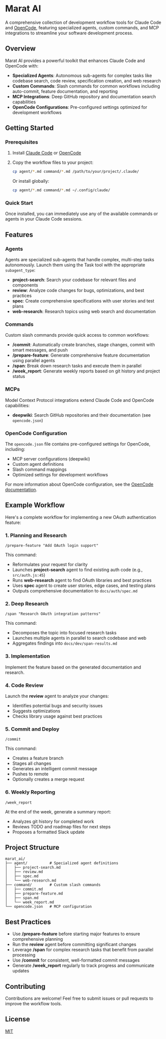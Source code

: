 # Marat AI

A comprehensive collection of development workflow tools for Claude Code and [OpenCode](https://opencode.ai), featuring specialized agents, custom commands, and MCP integrations to streamline your software development process.

## Overview

Marat AI provides a powerful toolkit that enhances Claude Code and OpenCode with:

- **Specialized Agents**: Autonomous sub-agents for complex tasks like codebase search, code review, specification creation, and web research
- **Custom Commands**: Slash commands for common workflows including auto-commit, feature documentation, and reporting
- **MCP Integrations**: Deep GitHub repository and documentation search capabilities
- **OpenCode Configurations**: Pre-configured settings optimized for development workflows

## Getting Started

### Prerequisites

1. Install [Claude Code](https://claude.com/claude-code) or [OpenCode](https://opencode.ai)
2. Copy the workflow files to your project:
   ```bash
   cp agent/*.md command/*.md /path/to/your/project/.claude/
   ```

   Or install globally:
   ```bash
   cp agent/*.md command/*.md ~/.config/claude/
   ```

### Quick Start

Once installed, you can immediately use any of the available commands or agents in your Claude Code sessions.

## Features

### Agents

Agents are specialized sub-agents that handle complex, multi-step tasks autonomously. Launch them using the Task tool with the appropriate `subagent_type`:

- **project-search**: Search your codebase for relevant files and components
- **review**: Analyze code changes for bugs, optimizations, and best practices
- **spec**: Create comprehensive specifications with user stories and test plans
- **web-research**: Research topics using web search and documentation

### Commands

Custom slash commands provide quick access to common workflows:

- **/commit**: Automatically create branches, stage changes, commit with smart messages, and push
- **/prepare-feature**: Generate comprehensive feature documentation using parallel agents
- **/span**: Break down research tasks and execute them in parallel
- **/week_report**: Generate weekly reports based on git history and project status

### MCPs

Model Context Protocol integrations extend Claude Code and OpenCode capabilities:

- **deepwiki**: Search GitHub repositories and their documentation (see `opencode.json`)

### OpenCode Configuration

The `opencode.json` file contains pre-configured settings for OpenCode, including:

- MCP server configurations (deepwiki)
- Custom agent definitions
- Slash command mappings
- Optimized settings for development workflows

For more information about OpenCode configuration, see the [OpenCode documentation](https://opencode.ai/docs).

## Example Workflow

Here's a complete workflow for implementing a new OAuth authentication feature:

### 1. Planning and Research

```
/prepare-feature "Add OAuth login support"
```

This command:
- Reformulates your request for clarity
- Launches **project-search** agent to find existing auth code (e.g., `src/auth.js:45`)
- Runs **web-research** agent to find OAuth libraries and best practices
- Uses **spec** agent to create user stories, edge cases, and testing plans
- Outputs comprehensive documentation to `docs/auth/spec.md`

### 2. Deep Research

```
/span "Research OAuth integration patterns"
```

This command:
- Decomposes the topic into focused research tasks
- Launches multiple agents in parallel to search codebase and web
- Aggregates findings into `docs/dev/span-results.md`

### 3. Implementation

Implement the feature based on the generated documentation and research.

### 4. Code Review

Launch the **review** agent to analyze your changes:
- Identifies potential bugs and security issues
- Suggests optimizations
- Checks library usage against best practices

### 5. Commit and Deploy

```
/commit
```

This command:
- Creates a feature branch
- Stages all changes
- Generates an intelligent commit message
- Pushes to remote
- Optionally creates a merge request

### 6. Weekly Reporting

```
/week_report
```

At the end of the week, generate a summary report:
- Analyzes git history for completed work
- Reviews TODO and roadmap files for next steps
- Proposes a formatted Slack update

## Project Structure

```
marat_ai/
├── agent/          # Specialized agent definitions
│   ├── project-search.md
│   ├── review.md
│   ├── spec.md
│   └── web-research.md
├── command/        # Custom slash commands
│   ├── commit.md
│   ├── prepare-feature.md
│   ├── span.md
│   └── week_report.md
└── opencode.json   # MCP configuration
```

## Best Practices

- Use **/prepare-feature** before starting major features to ensure comprehensive planning
- Run the **review** agent before committing significant changes
- Leverage **/span** for complex research tasks that benefit from parallel processing
- Use **/commit** for consistent, well-formatted commit messages
- Generate **/week_report** regularly to track progress and communicate updates

## Contributing

Contributions are welcome! Feel free to submit issues or pull requests to improve the workflow tools.

## License

[MIT](LICENSE)
